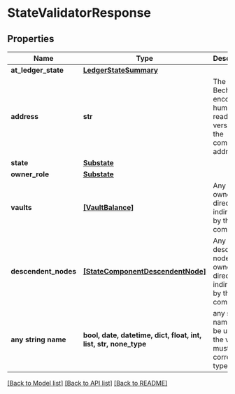 # StateValidatorResponse


## Properties
Name | Type | Description | Notes
------------ | ------------- | ------------- | -------------
**at_ledger_state** | [**LedgerStateSummary**](LedgerStateSummary.md) |  | 
**address** | **str** | The Bech32m-encoded human readable version of the component address | 
**state** | [**Substate**](Substate.md) |  | 
**owner_role** | [**Substate**](Substate.md) |  | 
**vaults** | [**[VaultBalance]**](VaultBalance.md) | Any vaults owned directly or indirectly by the component | 
**descendent_nodes** | [**[StateComponentDescendentNode]**](StateComponentDescendentNode.md) | Any descendent nodes owned directly or indirectly by the component | 
**any string name** | **bool, date, datetime, dict, float, int, list, str, none_type** | any string name can be used but the value must be the correct type | [optional]

[[Back to Model list]](../README.md#documentation-for-models) [[Back to API list]](../README.md#documentation-for-api-endpoints) [[Back to README]](../README.md)


